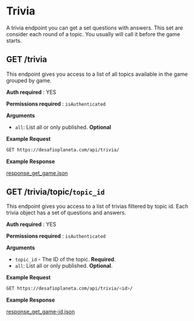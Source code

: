 # Trivia

A trivia endpoint you can get a set questions with answers. This set are consider each round of a topic. You usually will call it before the game starts.

GET /trivia
---

This endpoint gives you access to a list of all topics available in the game grouped by game.

**Auth required** : YES

**Permissions required** : `isAuthenticated`

**Arguments**

* `all`: List all or only published. **Optional**

**Example Request**

```bash
GET https://desafioplaneta.com/api/trivia/
```

**Example Response**

[response_get_game.json](responses/response_get_game.json)

GET /trivia/topic/`topic_id`
---

This endpoint gives you access to a list of trivias filtered by topic id. Each trivia object has a set of questions and answers.

**Auth required** : YES

**Permissions required** : `isAuthenticated`

**Arguments**

* `topic_id` - The ID of the topic. **Required**.
* `all`: List all or only published. **Optional**.

**Example Request**

```bash
GET https://desafioplaneta.com/api/trivia/<id>/
```

**Example Response**

[response_get_game-id.json](responses/response_get_trivias-by-topic-id.json)